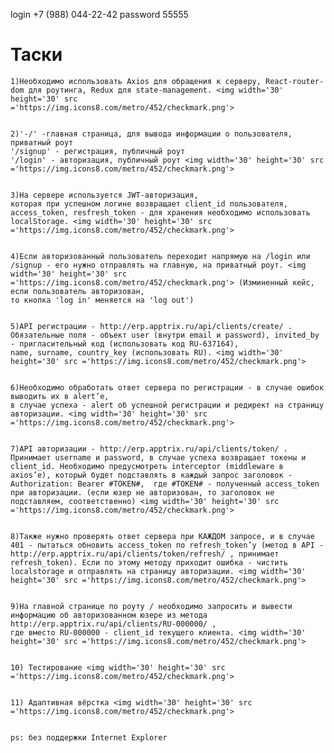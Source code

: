 login +7 (988) 044-22-42
password 55555



<h1> Таски </h1>

    1)Необходимо использовать Axios для обращения к серверу, React-router-dom для роутинга, Redux для state-management. <img width='30' height='30' src         ='https://img.icons8.com/metro/452/checkmark.png'>


    2)'-/' -главная страница, для вывода информации о пользователя, приватный роут
    '/signup' - регистрация, публичный роут
    '/login' - авторизация, публичный роут <img width='30' height='30' src ='https://img.icons8.com/metro/452/checkmark.png'>


    3)На сервере используется JWT-авторизация, 
    которая при успешном логине возвращает client_id пользователя, access_token, resfresh_token - для хранения необходимо использовать localStorage. <img width='30' height='30' src ='https://img.icons8.com/metro/452/checkmark.png'>


    4)Если авторизованный пользователь переходит напрямую на /login или /signup - его нужно отправлять на главную, на приватный роут. <img width='30' height='30' src ='https://img.icons8.com/metro/452/checkmark.png'> (Изминенный кейс, если пользователь авторизован,
    то кнопка 'log in' меняется на 'log out')


    5)API регистрации - http://erp.apptrix.ru/api/clients/create/ . 
    Обязательные поля - объект user (внутри email и password), invited_by - пригласительный код (использовать код RU-637164), 
    name, surname, country_key (использовать RU). <img width='30' height='30' src ='https://img.icons8.com/metro/452/checkmark.png'>


    6)Необходимо обработать ответ сервера по регистрации - в случае ошибок выводить их в alert’e, 
    в случае успеха - alert об успешной регистрации и редирект на страницу авторизации. <img width='30' height='30' src ='https://img.icons8.com/metro/452/checkmark.png'>


    7)API авторизации - http://erp.apptrix.ru/api/clients/token/ . 
    Принимает username и password, в случае успеха возвращает токены и client_id. Необходимо предусмотреть interceptor (middleware в axios’е), который будет подставлять в каждый запрос заголовок - Authorization: Bearer #TOKEN#,  где #TOKEN# - полученный access_token при авторизации. (если юзер не авторизован, то заголовок не подставляем, соответственно) <img width='30' height='30' src ='https://img.icons8.com/metro/452/checkmark.png'>


    8)Также нужно проверять ответ сервера при КАЖДОМ запросе, и в случае 401 - пытаться обновить access_token по refresh_token’у (метод в API - http://erp.apptrix.ru/api/clients/token/refresh/ , принимает refresh_token). Если по этому методу приходит ошибка - чистить localstorage и отправлять на страницу авторизации. <img width='30' height='30' src ='https://img.icons8.com/metro/452/checkmark.png'>


    9)На главной странице по роуту / необходимо запросить и вывести информацию об авторизованном юзере из метода http://erp.apptrix.ru/api/clients/RU-000000/ , 
    где вместо RU-000000 - client_id текущего клиента. <img width='30' height='30' src ='https://img.icons8.com/metro/452/checkmark.png'>


    10) Тестирование <img width='30' height='30' src ='https://img.icons8.com/metro/452/checkmark.png'>


    11) Адаптивная вёрстка <img width='30' height='30' src ='https://img.icons8.com/metro/452/checkmark.png'>


    ps: без поддержки Internet Explorer
